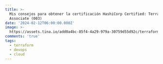 ```yaml
---
title: >-
  Mis consejos para obtener la certificación HashiCorp Certified: Terraform
  Associate (003)
date: '2024-02-12T06:00:00.000Z'
image: >-
  https://assets.tina.io/add0a4bc-85f4-4a29-979a-30759d55d92c/terraformcertification.png
comments: 'true'
tags:
  - terraform
  - devops
  - cloud
---
```



